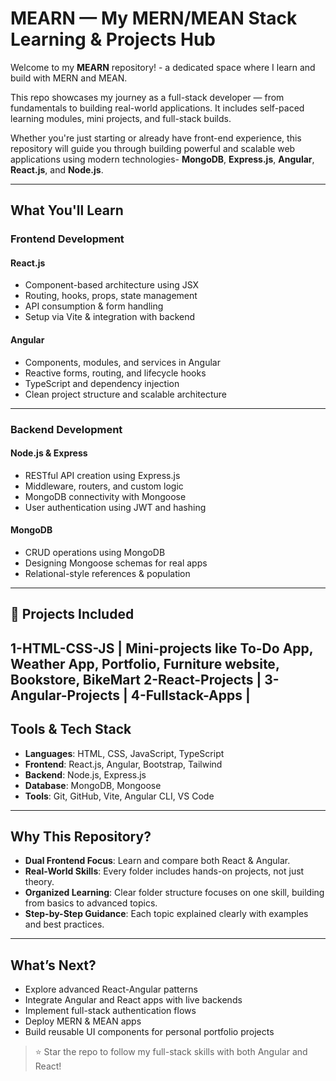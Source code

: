 # MEARN — My MERN/MEAN Stack Learning & Projects Hub

Welcome to my **MEARN** repository! - a dedicated space where I learn and build with MERN and MEAN.

This repo showcases my journey as a full-stack developer — from fundamentals to building real-world applications. 
It includes self-paced learning modules, mini projects, and full-stack builds.

Whether you're just starting or already have front-end experience, this repository will guide you through building powerful and scalable web applications using modern technologies-
**MongoDB**, **Express.js**, **Angular**, **React.js**, and **Node.js**.

---

## What You'll Learn

### Frontend Development

#### React.js
- Component-based architecture using JSX
- Routing, hooks, props, state management
- API consumption & form handling
- Setup via Vite & integration with backend

#### Angular
- Components, modules, and services in Angular
- Reactive forms, routing, and lifecycle hooks
- TypeScript and dependency injection
- Clean project structure and scalable architecture

---

### Backend Development

#### Node.js & Express
- RESTful API creation using Express.js
- Middleware, routers, and custom logic
- MongoDB connectivity with Mongoose
- User authentication using JWT and hashing

#### MongoDB
- CRUD operations using MongoDB
- Designing Mongoose schemas for real apps
- Relational-style references & population

---

## 🧪 Projects Included

1-HTML-CSS-JS      | Mini-projects like To-Do App, Weather App, Portfolio, Furniture website, Bookstore, BikeMart 
2-React-Projects   |
3-Angular-Projects | 
4-Fullstack-Apps   |
---

## Tools & Tech Stack

- **Languages**: HTML, CSS, JavaScript, TypeScript
- **Frontend**: React.js, Angular, Bootstrap, Tailwind
- **Backend**: Node.js, Express.js
- **Database**: MongoDB, Mongoose
- **Tools**: Git, GitHub, Vite, Angular CLI, VS Code

---

## Why This Repository?

- **Dual Frontend Focus**: Learn and compare both React & Angular.
- **Real-World Skills**: Every folder includes hands-on projects, not just theory.
- **Organized Learning**: Clear folder structure focuses on one skill, building from basics to advanced topics.
- **Step-by-Step Guidance**: Each topic explained clearly with examples and best practices.

---

## What’s Next?
- Explore advanced React-Angular patterns
- Integrate Angular and React apps with live backends
- Implement full-stack authentication flows
- Deploy MERN & MEAN apps 
- Build reusable UI components for personal portfolio projects


> ⭐ Star the repo to follow my full-stack skills with both Angular and React!
